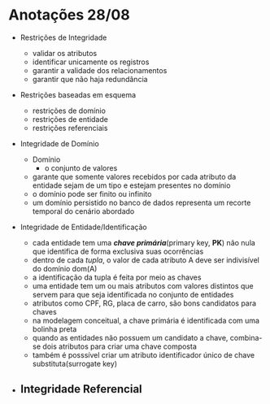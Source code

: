 # Anotações 28/08

- Restrições de Integridade
  - validar os atributos
  - identificar unicamente os registros
  - garantir a validade dos relacionamentos
  - garantir que não haja redundância

- Restrições baseadas em esquema
  - restrições de domínio
  - restrições de entidade
  - restrições referenciais

- Integridade de Domínio
  - Domínio
    - o conjunto de valores
  - garante que somente valores recebidos por cada atributo da entidade sejam de um tipo e estejam presentes no domínio
  - o domínio pode ser finito ou infinito
  - um domínio persistido no banco de dados representa um recorte temporal do cenário abordado

- Integridade de Entidade/Identificação
  - cada entidade tem uma ***chave primária***(primary key, **PK**) não nula que identifica de forma exclusiva suas ocorrências
  - dentro de cada *tupla*, o valor de cada atributo A deve ser indivisível do domínio dom(A)
  - a identificação da tupla é feita por meio as chaves
  - uma entidade tem um ou mais atributos com valores distintos que servem para que seja identificada no conjunto de entidades
  - atributos como CPF, RG, placa de carro, são bons candidatos para chaves
  - na modelagem conceitual, a chave primária é identificada com uma bolinha preta
  - quando as entidades não possuem um candidato a chave, combina-se dois atributos para criar uma chave composta
  - também é posssível criar um atributo identificador único de chave substituta(surrogate key)

- Integridade Referencial
  - 